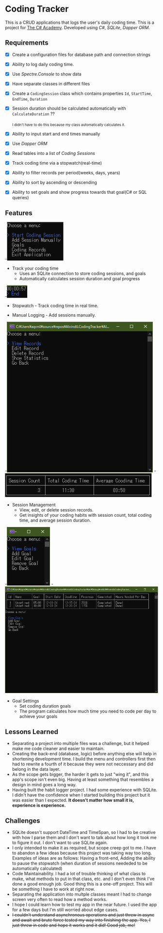 # Coding Tracker
This is a CRUD applications that logs the user's daily coding time. 
This is a project for [The C# Academy](https://thecsharpacademy.com/project/13/coding-tracker).
Developed using *C#*, *SQLite*, *Dapper ORM*.

## Requirements 
- [x] Create a configuration files for database path and connection strings
- [x] Ability to log daily coding time.
- [x] Use *Spectre.Console* to show data
- [x] Have separate classes in different files
- [x] Create a `CodingSession` class which contains properties `Id`, `StartTime`, `EndTime`, `Duration`
- [x] Session duration should be calculated automatically with `CalculateDuration` ??

	 <sub>I didn't have to do this because my class automatically calculates it.</sub>
- [x] Ability to input start and  end times manually
- [x] Use *Dapper ORM*
- [x] Read tables into a list of *Coding Sessions*
- [x] Track coding time via a stopwatch(real-time)
- [x] Ability to filter records per period(weeks, days, years)
- [x] Ability to sort by ascending or descending
- [x] Ability to set goals and show progress towards that goal(C# or SQL queries)

## Features
-![MainMenu](images/CodingTracker-MainMenu.PNG)
* Track your coding time
	- Uses an SQLite connection to store coding sessions, and goals
	- Automatically calculates session duration and goal progress

-![Stopwatch](images/CodingTracker-Stopwatch.PNG)
* Stopwatch - Track coding time in real time.

* Manual Logging - Add sessions manually.

-![SessionMenu](images/CodingMenu-SessionMenu.PNG)
-![Statistics](images/CodingTracker-Statistics.PNG)

* Session Management
	- View, edit, or delete session records.
	- Get insights of your coding habits with session count, total coding time, and average session duration.

-![GoalMenu](images/CodingTracker-GoalMenu.PNG)
-![ViewGoal](images/CodingTracker-ViewGoal.PNG)
* Goal Settings 
	- Set coding duration goals
	- The program calculates how much time you need to code per day to achieve your goals
	
## Lessons Learned
- Separating a project into multiple files was a challenge, but it helped make me code cleaner and easier to maintain.
- Creating the back-end (database, logic) before anything else will help in shortening development time. I build the menu and controllers first then had to rewrite a fourth of it because they were not neccessary and did belong in the data layer.
- As the scope gets bigger, the harder it gets to just "wing it", and this app's scope isn't even big. Having at least something that resembles a design in mind goes a long way.
- Having built the habit logger project. I had some experience with SQLite. I didn't have the confidence when I started building this project but it was easier than I expected. **It doesn't matter how small it is, experience is experience.**

## Challenges
- SQLite doesn't support DateTime and TimeSpan, so I had to be creative with how I parse them and I don't want to talk about how long it took me to figure it out. I don't want to use SQLite again.
- I only intended to make it as required, but scope creep got to me. I have to abandon a few ideas because this project was taking way too long. Examples of ideas are as follows: Having a front-end, Adding the ability to pause the stopwatch (when duration of sessions neededed to be automatically calculated)
- Code Maintainability. I had a lot of trouble thinking of what class to make, what methods to put in that class, etc. and I don't even think I've done a good enough job. Good thing this is a one-off project. This will be something I have to work at right now. 
- Separating the application into multple classes meant I had to change screen very often to read how a method works.
- I hope I could learn how to test my app in the near future. I used the app for a few days but I'm still worried about edge cases.
- ~~I couldn't understand asynchronous operations and just threw in async and await and brute force tested my way into finishing the app. Yes, I just threw in code and hope it works and it did! Good job, me!~~
